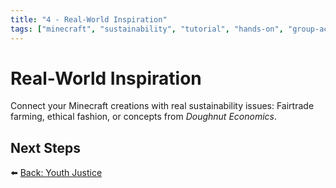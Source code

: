 ```yaml
---
title: "4 - Real-World Inspiration"
tags: ["minecraft", "sustainability", "tutorial", "hands-on", "group-activity"]
---
```

# Real-World Inspiration

Connect your Minecraft creations with real sustainability issues: Fairtrade farming, ethical fashion, or concepts from *Doughnut Economics*.

## Next Steps

⬅️ [Back: Youth Justice](/sustainability_lab/Day-6/02_youth_justice)
